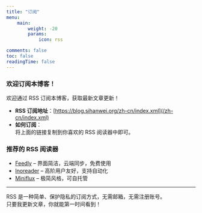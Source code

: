 ```yaml
---
title: "订阅"
menu:
    main: 
        weight: -20
        params:
            icon: rss

comments: false
toc: false
readingTime: false
---
```



### 欢迎订阅本博客！

欢迎通过 RSS 订阅本博客，获取最新文章更新！

- **RSS 订阅地址**：[https://blog.sihanwei.org/zh-cn/index.xml](/zh-cn/index.xml)
- **如何订阅**：  
  将上面的链接复制到你喜欢的 RSS 阅读器中即可。

### 推荐的 RSS 阅读器

- [Feedly](https://feedly.com/) – 界面简洁，云端同步，免费使用
- [Inoreader](https://inoreader.com/) – 高阶用户友好，支持自动化
- [Miniflux](https://miniflux.app/) – 极简风格，可自托管

---

RSS 是一种简单、保护隐私的订阅方式，无需邮箱，无需注册账号。  
只要我更新文章，你就能第一时间看到！